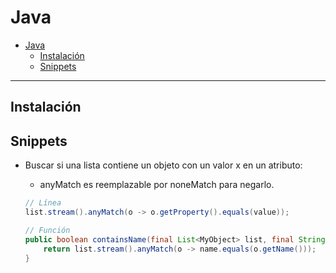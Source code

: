 # Java

- [Java](#java)
  - [Instalación](#instalación)
  - [Snippets](#snippets)

---

## Instalación

## Snippets

- Buscar si una lista contiene un objeto con un valor x en un atributo:

  - anyMatch es reemplazable por noneMatch para negarlo.

  ```java
  // Línea
  list.stream().anyMatch(o -> o.getProperty().equals(value));

  // Función
  public boolean containsName(final List<MyObject> list, final String name){
      return list.stream().anyMatch(o -> name.equals(o.getName()));
  }
  ```
